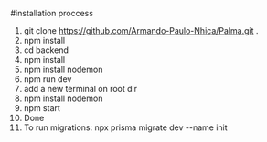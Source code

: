 #installation proccess
1. git clone https://github.com/Armando-Paulo-Nhica/Palma.git .
3. npm install
4. cd backend
5. npm install
6. npm install nodemon
7. npm run dev
8. add a new terminal on root dir
9. npm install nodemon
10. npm start
11. Done
12. To run migrations: npx prisma migrate dev --name init
